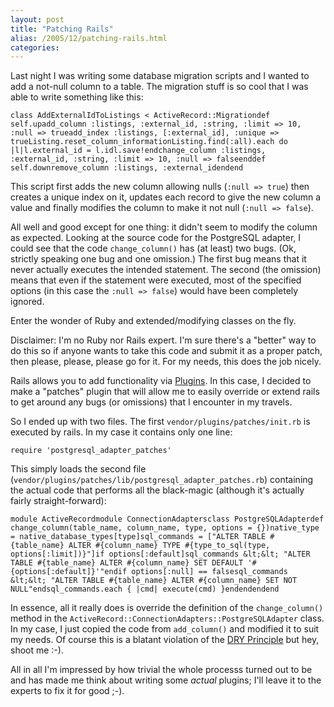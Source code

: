 ```yaml
---
layout: post
title: "Patching Rails"
alias: /2005/12/patching-rails.html
categories:
---
```

Last night I was writing some database migration scripts and I wanted to add a not-null column to a table. The migration stuff is so cool that I was able to write something like this:

```
class AddExternalIdToListings < ActiveRecord::Migrationdef self.upadd_column :listings, :external_id, :string, :limit => 10, :null => trueadd_index :listings, [:external_id], :unique => trueListing.reset_column_informationListing.find(:all).each do |l|l.external_id = l.idl.save!endchange_column :listings, :external_id, :string, :limit => 10, :null => falseenddef self.downremove_column :listings, :external_idendend
```

This script first adds the new column allowing nulls (`:null => true`) then creates a unique index on it, updates each record to give the new column a value and finally modifies the column to make it not null (`:null => false`).

All well and good except for one thing: it didn't seem to modify the column as expected. Looking at the source code for the PostgreSQL adapter, I could see that the code `change_column()` has (at least) two bugs. (Ok, strictly speaking one bug and one omission.) The first bug means that it never actually executes the intended statement. The second (the omission) means that even if the statement were executed, most of the specified options (in this case the `:null => false`) would have been completely ignored.

Enter the wonder of Ruby and extended/modifying classes on the fly.

Disclaimer: I'm no Ruby nor Rails expert. I'm sure there's a "better" way to do this so if anyone wants to take this code and submit it as a proper patch, then please, please, please go for it. For my needs, this does the job nicely.

Rails allows you to add functionality via [Plugins](http://wiki.rubyonrails.com/rails/pages/Plugins). In this case, I decided to make a "patches" plugin that will allow me to easily override or extend rails to get around any bugs (or omissions) that I encounter in my travels.

So I ended up with two files. The first `vendor/plugins/patches/init.rb` is executed by rails. In my case it contains only one line:

```
require 'postgresql_adapter_patches'
```

This simply loads the second file (`vendor/plugins/patches/lib/postgresql_adapter_patches.rb`) containing the actual code that performs all the black-magic (although it's actually fairly straight-forward):

```
module ActiveRecordmodule ConnectionAdaptersclass PostgreSQLAdapterdef change_column(table_name, column_name, type, options = {})native_type = native_database_types[type]sql_commands = ["ALTER TABLE #{table_name} ALTER #{column_name} TYPE #{type_to_sql(type, options[:limit])}"]if options[:default]sql_commands &lt;&lt; "ALTER TABLE #{table_name} ALTER #{column_name} SET DEFAULT '#{options[:default]}'"endif options[:null] == falsesql_commands &lt;&lt; "ALTER TABLE #{table_name} ALTER #{column_name} SET NOT NULL"endsql_commands.each { |cmd| execute(cmd) }endendendend
```

In essence, all it really does is override the definition of the `change_column()` method in the `ActiveRecord::ConnectionAdapters::PostgreSQLAdapter` class. In my case, I just copied the code from `add_column()` and modified it to suit my needs. Of course this is a blatant violation of the [DRY Principle](http://www.artima.com/intv/dry.html) but hey, shoot me :-).

All in all I'm impressed by how trivial the whole processs turned out to be and has made me think about writing some _actual_ plugins; I'll leave it to the experts to fix it for good ;-).
